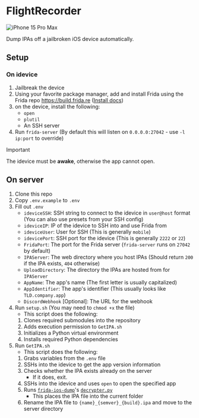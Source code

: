 # FlightRecorder

![iPhone 15 Pro Max](https://github.com/user-attachments/assets/25ceaca1-c862-4002-bafa-3b18cd7f419c)

Dump IPAs off a jailbroken iOS device automatically.

## Setup

### On idevice

1. Jailbreak the device
2. Using your favorite package manager, add and install Frida using the Frida repo <https://build.frida.re> ([Install docs](https://frida.re/docs/ios/))
3. on the device, install the following:
    - `open`
    - `plutil`
    - An SSH server
4. Run `frida-server` (By default this will listen on `0.0.0.0:27042` - use `-l ip:port` to override)

> [!IMPORTANT]  
> The idevice must be **awake**, otherwise the app cannot open.

## On server

1. Clone this repo
2. Copy `.env.example` to `.env`
3. Fill out `.env`
    - `ideviceSSH`: SSH string to connect to the idevice in `user@host` format (You can also use presets from your SSH config)
    - `ideviceIP`: IP of the idevice to SSH into and use Frida from
    - `ideviceUser`: User for SSH (This is generally `mobile`)
    - `idevicePort`: SSH port for the idevice (This is generally `2222` or `22`)
    - `FridaPort`: The port for the Frida server (`frida-server` runs on `27042` by default)
    - `IPAServer`: The web directory where you host IPAs (Should return `200` if the IPA exists, `404` otherwise)
    - `UploadDirectory`: The directory the IPAs are hosted from for `IPAServer`
    - `AppName`: The app's name (The first letter is usually capitalized)
    - `AppIdentifier`: The app's identifier (This usually looks like `TLD.company.app`)
    - `DiscordWebhook` [Optional]: The URL for the webhook
4. Run `setup.sh` (You may need to `chmod +x` the file)
    - This script does the following:
    1. Clones required submodules into the repository
    2. Adds execution permission to `GetIPA.sh`
    3. Initializes a Python virtual environment
    4. Installs required Python dependencies
5. Run `GetIPA.sh`
    - This script does the following:
    1. Grabs variables from the `.env` file
    2. SSHs into the idevice to get the app version information
    3. Checks whether the IPA exists already on the server
        - If it does, exit.
    4. SSHs into the idevice and uses `open` to open the specified app
    5. Runs [`frida-ios-dump`](https://github.com/miticollo/frida-ios-dump)'s [`decrypter.py`](https://github.com/miticollo/frida-ios-dump/blob/master/decrypter.py)
        - This places the IPA file into the current folder
    6. Rename the IPA file to `{name}_{semver}_{build}.ipa` and move to the server directory
